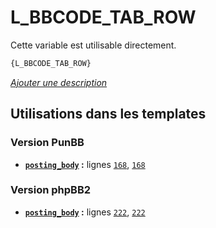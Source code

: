# L_BBCODE_TAB_ROW


Cette variable est utilisable directement.

```html
{L_BBCODE_TAB_ROW}
```

[*Ajouter une description*](https://fa-tvars.appspot.com/var/L_BBCODE_TAB_ROW)

## Utilisations dans les templates

### Version PunBB
* __[`posting_body`](../tpl/var/punbb/posting_body.md#readme) :__ lignes [`168`](../tpl/src/punbb/posting_body.tpl#L168), [`168`](../tpl/src/punbb/posting_body.tpl#L168)

### Version phpBB2
* __[`posting_body`](../tpl/var/subsilver/posting_body.md#readme) :__ lignes [`222`](../tpl/src/subsilver/posting_body.tpl#L222), [`222`](../tpl/src/subsilver/posting_body.tpl#L222)